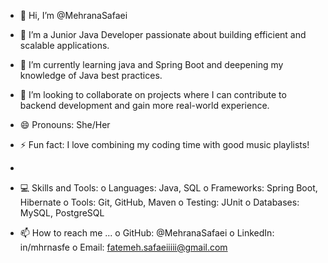 - 👋 Hi, I’m @MehranaSafaei
- 👀 I’m a Junior Java Developer passionate about building efficient and scalable applications.
- 🌱 I’m currently learning java and Spring Boot and deepening my knowledge of Java best practices.
- 💞️ I’m looking to collaborate on projects where I can contribute to backend development and gain more real-world experience.
- 😄 Pronouns:  She/Her
- ⚡ Fun fact: I love combining my coding time with good music playlists!
- 
- 💻 Skills and Tools:
  o Languages: Java, SQL
  o Frameworks: Spring Boot, Hibernate
  o Tools: Git, GitHub, Maven
  o Testing: JUnit
  o Databases: MySQL, PostgreSQL
  
- 📫 How to reach me ...
  o GitHub: @MehranaSafaei
  o LinkedIn: in/mhrnasfe
  o Email: fatemeh.safaeiiiii@gmail.com




